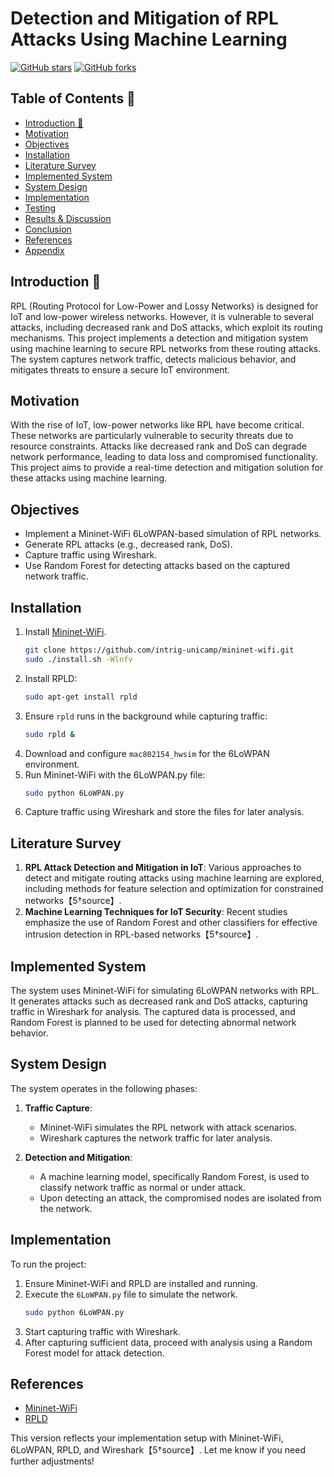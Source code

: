 # Detection and Mitigation of RPL Attacks Using Machine Learning

[![GitHub stars](https://img.shields.io/github/stars/Amrutakb/RPL-Attack-Detection)](https://github.com/Amrutakb/RPL-Attack-Detection/stargazers) [![GitHub forks](https://img.shields.io/github/forks/Amrutakb/RPL-Attack-Detection)](https://github.com/Amrutakb/RPL-Attack-Detection/network/members)

## Table of Contents 🧾
- [Introduction 📌](#introduction)
- [Motivation](#motivation)
- [Objectives](#objectives)
- [Installation](#installation)
- [Literature Survey](#literature-survey)
- [Implemented System](#implemented-system)
- [System Design](#system-design)
- [Implementation](#implementation)
- [Testing](#testing)
- [Results & Discussion](#results-discussion)
- [Conclusion](#conclusion)
- [References](#references)
- [Appendix](#appendix)

## Introduction 📌

RPL (Routing Protocol for Low-Power and Lossy Networks) is designed for IoT and low-power wireless networks. However, it is vulnerable to several attacks, including decreased rank and DoS attacks, which exploit its routing mechanisms. This project implements a detection and mitigation system using machine learning to secure RPL networks from these routing attacks. The system captures network traffic, detects malicious behavior, and mitigates threats to ensure a secure IoT environment.

## Motivation

With the rise of IoT, low-power networks like RPL have become critical. These networks are particularly vulnerable to security threats due to resource constraints. Attacks like decreased rank and DoS can degrade network performance, leading to data loss and compromised functionality. This project aims to provide a real-time detection and mitigation solution for these attacks using machine learning.

## Objectives
- Implement a Mininet-WiFi 6LoWPAN-based simulation of RPL networks.
- Generate RPL attacks (e.g., decreased rank, DoS).
- Capture traffic using Wireshark.
- Use Random Forest for detecting attacks based on the captured network traffic.

## Installation

1. Install [Mininet-WiFi](https://github.com/intrig-unicamp/mininet-wifi).
   ```bash
   git clone https://github.com/intrig-unicamp/mininet-wifi.git
   sudo ./install.sh -Wlnfv
   ```
2. Install RPLD:
   ```bash
   sudo apt-get install rpld
   ```
3. Ensure `rpld` runs in the background while capturing traffic:
   ```bash
   sudo rpld &
   ```
4. Download and configure `mac802154_hwsim` for the 6LoWPAN environment.
5. Run Mininet-WiFi with the 6LoWPAN.py file:
   ```bash
   sudo python 6LoWPAN.py
   ```
6. Capture traffic using Wireshark and store the files for later analysis.

## Literature Survey

1. **RPL Attack Detection and Mitigation in IoT**: Various approaches to detect and mitigate routing attacks using machine learning are explored, including methods for feature selection and optimization for constrained networks【5†source】.
2. **Machine Learning Techniques for IoT Security**: Recent studies emphasize the use of Random Forest and other classifiers for effective intrusion detection in RPL-based networks【5†source】.

## Implemented System

The system uses Mininet-WiFi for simulating 6LoWPAN networks with RPL. It generates attacks such as decreased rank and DoS attacks, capturing traffic in Wireshark for analysis. The captured data is processed, and Random Forest is planned to be used for detecting abnormal network behavior.

## System Design

The system operates in the following phases:

1. **Traffic Capture**: 
   - Mininet-WiFi simulates the RPL network with attack scenarios.
   - Wireshark captures the network traffic for later analysis.

2. **Detection and Mitigation**:
   - A machine learning model, specifically Random Forest, is used to classify network traffic as normal or under attack.
   - Upon detecting an attack, the compromised nodes are isolated from the network.

## Implementation

To run the project:
1. Ensure Mininet-WiFi and RPLD are installed and running.
2. Execute the `6LoWPAN.py` file to simulate the network.
   ```bash
   sudo python 6LoWPAN.py
   ```
3. Start capturing traffic with Wireshark.
4. After capturing sufficient data, proceed with analysis using a Random Forest model for attack detection.

## References

- [Mininet-WiFi](https://github.com/intrig-unicamp/mininet-wifi)
- [RPLD](https://github.com/cetic/rpld)

This version reflects your implementation setup with Mininet-WiFi, 6LoWPAN, RPLD, and Wireshark【5†source】. Let me know if you need further adjustments!

